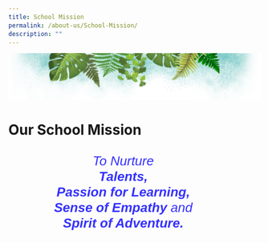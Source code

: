 ```yaml
---
title: School Mission
permalink: /about-us/School-Mission/
description: ""
---
```

![](/images/Banner.png)

# **Our School Mission**


<style type="text/css">
.tg  {border-collapse:collapse;border-spacing:0;}
.tg td{border-color:black;border-style:solid;border-width:1px;font-family:Arial, sans-serif;font-size:14px;
  overflow:hidden;padding:10px 5px;word-break:normal;}
.tg th{border-color:black;border-style:solid;border-width:1px;font-family:Arial, sans-serif;font-size:14px;
  font-weight:normal;overflow:hidden;padding:10px 5px;word-break:normal;}
.tg .tg-xy16{border-color:#ffffff;color:#3531ff;font-size:26px;font-style:italic;text-align:center;vertical-align:top}
</style>
<table class="tg" style="undefined;table-layout: fixed; width: 458px">
<colgroup>
<col style="width: 458px">
</colgroup>
<thead>
  <tr>
    <td class="tg-xy16">To Nurture<br><span style="font-weight:bold">Talents,</span><br><span style="font-weight:bold">Passion for Learning,</span><br><span style="font-weight:bold">Sense of Empathy</span> and<br><span style="font-weight:bold">Spirit of Adventure.</span></td>
  </tr>
</thead>
</table>